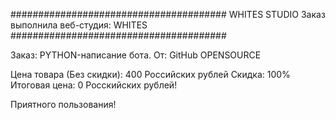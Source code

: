 #######################################
              WHITES STUDIO 
  Заказ выполнила веб-студия: WHITES
#######################################


Заказ: PYTHON-написание бота.
От: GitHub OPENSOURCE

Цена товара (Без скидки): 400 Российских рублей
Скидка: 100% 
Итоговая цена: 0 Росскийских рублей!


Приятного пользования!
